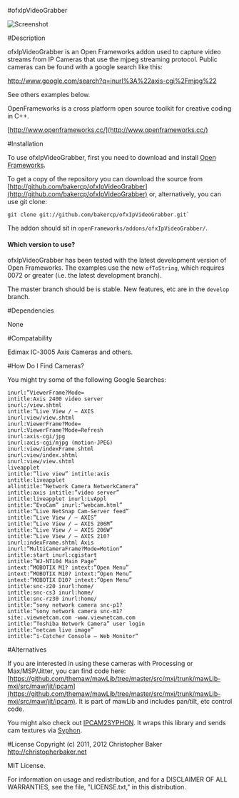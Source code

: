 #ofxIpVideoGrabber

![Screenshot](https://github.com/bakercp/ofxIpVideoGrabber/raw/master/screen.png)

#Description

ofxIpVideoGrabber is an Open Frameworks addon used to capture video streams from IP Cameras that use the mjpeg streaming protocol.  Public cameras can be found with a google search like this:

http://www.google.com/search?q=inurl%3A%22axis-cgi%2Fmjpg%22

See others examples below.

OpenFrameworks is a cross platform open source toolkit for creative coding in C++.

[http://www.openframeworks.cc/](http://www.openframeworks.cc/)

#Installation

To use ofxIpVideoGrabber, first you need to download and install [Open Frameworks](https://github.com/openframeworks/openFrameworks).

To get a copy of the repository you can download the source from [http://github.com/bakercp/ofxIpVideoGrabber](http://github.com/bakercp/ofxIpVideoGrabber) or, alternatively, you can use git clone:

```
git clone git://github.com/bakercp/ofxIpVideoGrabber.git`
```

The addon should sit in `openFrameworks/addons/ofxIpVideoGrabber/`.

#### Which version to use?

ofxIpVideoGrabber has been tested with the latest development version of Open Frameworks.  The examples use the new `ofToString`, which requires 0072 or greater (i.e. the latest development branch).

The master branch should be is stable.  New features, etc are in the `develop` branch.

#Dependencies

None

#Compatability

 Edimax IC-3005
 Axis Cameras
 and others.

#How Do I Find Cameras?

You might try some of the following Google Searches:

```
inurl:”ViewerFrame?Mode=
intitle:Axis 2400 video server
inurl:/view.shtml
intitle:”Live View / – AXIS
inurl:view/view.shtml
inurl:ViewerFrame?Mode=
inurl:ViewerFrame?Mode=Refresh
inurl:axis-cgi/jpg
inurl:axis-cgi/mjpg (motion-JPEG)
inurl:view/indexFrame.shtml
inurl:view/index.shtml
inurl:view/view.shtml
liveapplet
intitle:”live view” intitle:axis
intitle:liveapplet
allintitle:”Network Camera NetworkCamera”
intitle:axis intitle:”video server”
intitle:liveapplet inurl:LvAppl
intitle:”EvoCam” inurl:”webcam.html”
intitle:”Live NetSnap Cam-Server feed”
intitle:”Live View / – AXIS”
intitle:”Live View / – AXIS 206M”
intitle:”Live View / – AXIS 206W”
intitle:”Live View / – AXIS 210?
inurl:indexFrame.shtml Axis
inurl:”MultiCameraFrame?Mode=Motion”
intitle:start inurl:cgistart
intitle:”WJ-NT104 Main Page”
intext:”MOBOTIX M1? intext:”Open Menu”
intext:”MOBOTIX M10? intext:”Open Menu”
intext:”MOBOTIX D10? intext:”Open Menu”
intitle:snc-z20 inurl:home/
intitle:snc-cs3 inurl:home/
intitle:snc-rz30 inurl:home/
intitle:”sony network camera snc-p1?
intitle:”sony network camera snc-m1?
site:.viewnetcam.com -www.viewnetcam.com
intitle:”Toshiba Network Camera” user login
intitle:”netcam live image”
intitle:”i-Catcher Console – Web Monitor”
```

#Alternatives

If you are interested in using these cameras with Processing or Max/MSP/Jitter, you can find code here: [https://github.com/themaw/mawLib/tree/master/src/mxj/trunk/mawLib-mxj/src/maw/jit/ipcam](https://github.com/themaw/mawLib/tree/master/src/mxj/trunk/mawLib-mxj/src/maw/jit/ipcam).  It is part of mawLib and includes pan/tilt, etc control code.

You might also check out [IPCAM2SYPHON](https://github.com/bakercp/IPCAM2SYPHON).  It wraps this library and sends cam textures via [Syphon](http://syphon.v002.info/).

#License
Copyright (c) 2011, 2012 Christopher Baker <http://christopherbaker.net>

MIT License.

For information on usage and redistribution, and for a DISCLAIMER OF ALL
WARRANTIES, see the file, "LICENSE.txt," in this distribution.


